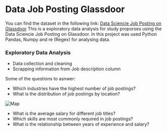 # Data Job Posting Glassdoor

You can find the dataset in the following link: <a href="https://www.kaggle.com/datasets/rashikrahmanpritom/data-science-job-posting-on-glassdoor">Data Sciencie Job Posting on Glassdoor</a>
This is a exploratory data analysis for study proporses using the Data Sciencie Job Posting on Glassdoor.
In this project was used Python Pandas, Numpy and re (Regex) for analysing data.

### Exploratory Data Analysis
- Data collection and cleaning
- Scrapping information from Job description column


Some of the questions to asnwer:
- Which industries have the highest number of job postings?
- What is the distribution of job postings by location?
  
![Map](/path/to/map_plot.png "Job Posting per State")

- What is the average salary for different job titles?
- Which skills are most commonly required in job postings?
- What is the relationship between years of experience and salary?
